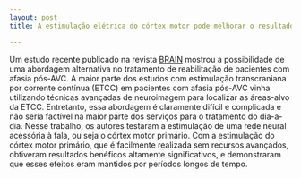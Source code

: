 ```yaml
---
layout: post
title: A estimulação elétrica do córtex motor pode melhorar o resultado do tratamento da afasia pós-AVC 

---
```


Um estudo recente publicado na revista [BRAIN](https://academic.oup.com/brain/article/139/4/1152/2464226) mostrou a possibilidade de uma abordagem alternativa no tratamento de reabilitação de pacientes com afasia pós-AVC. A maior parte dos estudos com estimulação transcraniana por corrente contínua (ETCC) em pacientes com afasia pós-AVC  vinha utilizando técnicas avançadas de neuroimagem para localizar as áreas-alvo da ETCC. Entretanto, essa abordagem é claramente difícil e complicada e não seria factível na maior parte dos serviços para o tratamento do dia-a-dia. Nesse trabalho, os autores testaram a estimulação de uma rede neural acessória à fala, ou seja o córtex motor primário. Com a estimulação do córtex motor primário, que é facilmente realizada sem recursos avançados, obtiveram resultados benéficos altamente significativos, e demonstraram  que esses efeitos eram mantidos por períodos longos de tempo.

